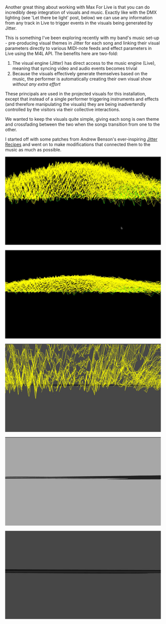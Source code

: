 Another great thing about working with Max For Live is that you can do incredibly deep integration of visuals and music. Exactly like with the DMX lighting (see 'Let there be light' post, below) we can use any information from any track in Live to trigger events in the visuals being generated by Jitter.  

This is something I've been exploring recently with my band's music set-up - pre-producing visual themes in Jitter for each song and linking their visual parameters directly to various MIDI-note feeds and effect parameters in Live using the M4L API. The benefits here are two-fold:
1. The visual engine (Jitter) has direct access to the music engine (Live), meaning that syncing video and audio events becomes trivial
2. Because the visuals effectively generate themselves based on the music, the performer is automatically creating their own visual show _without any extra effort_  

These principals are used in the projected visuals for this installation, except that instead of a single performer triggering instruments and effects (and therefore manipulating the visuals) they are being inadvertendly controlled by the visitors via their collective interactions.  

We wanted to keep the visuals quite simple, giving each song is own theme and crossfading between the two when the songs transition from one to the other.  

I started off with some patches from Andrew Benson's ever-inspiring [Jitter Recipes]('http://cycling74.com/2006/02/14/jitter-recipes-book-2/') and went on to make modifications that connected them to the music as much as possible.  

![Jitter Visuals 1](project_images/visuals-screenshots-1.jpg?raw=true "Jitter Visuals 1")

![Jitter Visuals 2](project_images/visuals-screenshots-2.jpg?raw=true "Jitter Visuals 2")

![Jitter Visuals 3](project_images/visuals-screenshots-3.jpg?raw=true "Jitter Visuals 3")

![Jitter Visuals 4](project_images/visuals-screenshots-4.jpg?raw=true "Jitter Visuals 4")

![Jitter Visuals 5](project_images/visuals-screenshots-5.jpg?raw=true "Jitter Visuals 5")